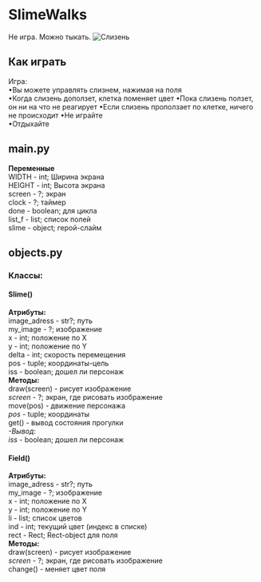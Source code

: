 # SlimeWalks
Не игра. Можно тыкать.
![Слизень](https://avatars.mds.yandex.net/get-pdb/2795708/3854c8d6-8348-416b-bfd3-7cb35286d324/s1200)
## Как играть
  
Игра:  
•Вы можете управлять слизнем, нажимая на поля  
•Когда слизень доползет, клетка поменяет цвет
•Пока слизень ползет, он ни на что не реагирует
•Если слизень проползает по клетке, ничего не происходит 
•Не играйте  
•Отдыхайте  
   
## main.py
  
**Переменные**   
WIDTH - int; Ширина экрана   
HEIGHT - int; Высота экрана   
screen - ?; экран  
clock - ?; таймер  
done - boolean; для цикла  
list_f - list; список полей  
slime - object; герой-слайм  
  
## objects.py  
### Классы:  
#### Slime()  
**Атрибуты:**   
image_adress - str?; путь  
my_image - ?; изображение  
x - int; положение по Х  
y - int; положение по Y   
delta - int;  скорость перемещения   
pos - tuple;  координаты-цель  
iss - boolean; дошел ли персонаж  
**Методы:**  
draw(screen) - рисует изображение  
*screen* - ?; экран, где рисовать изображение  
move(pos) - движение персонажа    
*pos* - tuple; координаты  
get() - вывод состояния прогулки   
*-Вывод*:   
*iss* - boolean; дошел ли персонаж  

#### Field()  
**Атрибуты:**   
image_adress - str?; путь  
my_image - ?; изображение  
x - int; положение по Х  
y - int; положение по Y   
li - list;  список цветов    
ind - int;  текущий цвет (индекс в списке)  
rect - Rect; Rect-object для поля  
**Методы:**  
draw(screen) - рисует изображение  
*screen* - ?; экран, где рисовать изображение  
change() - меняет цвет поля    
